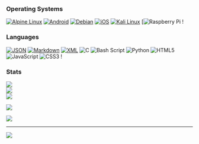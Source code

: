 ### Operating Systems

[![Alpine Linux](https://img.shields.io/badge/Alpine%20Linux-0D597F?style=for-the-badge&logo=alpinelinux&logoColor=fff)](#)
[![Android](https://img.shields.io/badge/Android-3DDC84?style=for-the-badge&logo=android&logoColor=white)](#)
[![Debian](https://img.shields.io/badge/Debian-A81D33?style=for-the-badge&logo=debian&logoColor=fff)](#)
[![iOS](https://img.shields.io/badge/iOS-000000?style=for-the-badge&logo=apple&logoColor=white)](#) 
[![Kali Linux](https://img.shields.io/badge/Kali%20Linux-557C94?style=for-the-badge&logo=kalilinux&logoColor=fff)](#)
[![Raspberry Pi](https://img.shields.io/badge/-Raspberry_Pi-C51A4A?style=for-the-badge&logo=Raspberry-Pi) !

### Languages
[![JSON](https://img.shields.io/badge/JSON-000?style=for-the-badge&logo=json&logoColor=fff)](#)
[![Markdown](https://img.shields.io/badge/Markdown-%23000000.svg?style=for-the-badge&logo=markdown&logoColor=white)](#) 
[![XML](https://img.shields.io/badge/XML-767C52?style=for-the-badge&logo=xml&logoColor=ffffff)](#) 
![C](https://img.shields.io/badge/c-%2300599C.svg?style=for-the-badge&logo=c&logoColor=white) ![Bash Script](https://img.shields.io/badge/bash_script-%23121011.svg?style=for-the-badge&logo=gnu-bash&logoColor=white) ![Python](https://img.shields.io/badge/python-3670A0?style=for-the-badge&logo=python&logoColor=ffdd54) ![HTML5](https://img.shields.io/badge/html5-%23E34F26.svg?style=for-the-badge&logo=html5&logoColor=white) ![JavaScript](https://img.shields.io/badge/javascript-%23323330.svg?style=for-the-badge&logo=javascript&logoColor=%23F7DF1E) ![CSS3](https://img.shields.io/badge/css3-%231572B6.svg?style=for-the-badge&logo=css3&logoColor=white) !
### Stats
![](https://github-readme-stats.vercel.app/api?username=Cons0le7&theme=chartreuse-dark&hide_border=false&include_all_commits=true&count_private=true)<br/>
![](https://nirzak-streak-stats.vercel.app/?user=Cons0le7&theme=chartreuse-dark&hide_border=false)<br/>
![](https://github-readme-stats.vercel.app/api/top-langs/?username=Cons0le7&theme=chartreuse-dark&hide_border=false&include_all_commits=true&count_private=true&layout=compact)


![](https://github-profile-trophy.vercel.app/?username=Cons0le7&theme=radical&no-frame=false&no-bg=true&margin-w=4)


![](https://github-contributor-stats.vercel.app/api?username=Cons0le7&limit=5&theme=dark&combine_all_yearly_contributions=true)

---
[![](https://visitcount.itsvg.in/api?id=Cons0le7&icon=0&color=0)](https://visitcount.itsvg.in)

<!-- Proudly created with GPRM ( https://gprm.itsvg.in ) -->
<!---
cons0le7/cons0le7 is a ✨ special ✨ repository because its `README.md` (this file) appears on your GitHub profile.
You can click the Preview link to take a look at your changes.
--->
